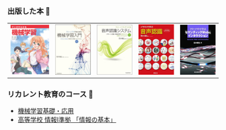 ### 出版した本 📖

 <table style="border:none;">
    <tr>
      <td><img src="manga.png" width=87 /></td>
      <td><img src="ML2.jpg" width=80 /></td>
      <td><img src="pattern2.jpg" width=80 /></td>
      <td><img src="ASR.png" width=80 /></td>
      <td><img src="web.png" width=80 /></td>
    </tr>
 </table>

 ### リカレント教育のコース 🏫

- [機械学習基礎・応用](https://github.com/MasahiroAraki/MLCourse)
- [高等学校 情報I準拠 「情報の基本」](https://github.com/MasahiroAraki/Informatics-I)
